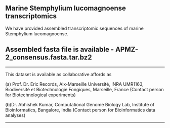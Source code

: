 Marine Stemphylium lucomagnoense transcriptomics
----------------------------------------------------------------------------------------------------------------------------
We have provided assembled transcriptomic sequences of marine Stemphylium lucomagnoense.

Assembled fasta file is available - APMZ-2_consensus.fasta.tar.bz2
----------------------------------------------------------------------------------------------------------------------------

-----------------------------------------------------------------------------------------------------------------------------
This dataset is available as collaborative affords as 

(a) Prof. Dr. Eric Records, Aix-Marseille Université, INRA UMR1163, Biodiversité et Biotechnologie Fongiques, Marseille, France (Contact person for Biotechnological experiments)

(b)Dr. Abhishek Kumar, Computational Genome Biology Lab, Institute of Bioinformatics, Bangalore, India 
(Contact person for Bioinformatics data analyses)

--------------------------------------------------------------------------------------------------------------------------------
